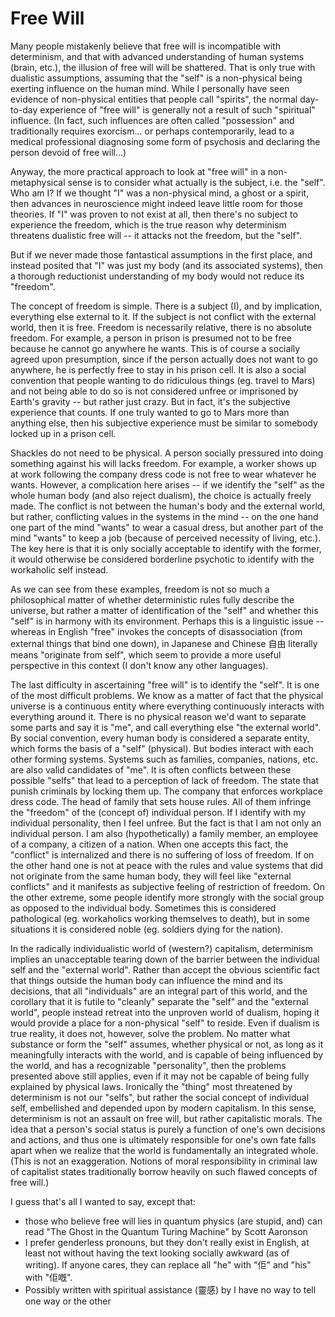 # Free Will

Many people mistakenly believe that free will is  incompatible with determinism, and that with advanced understanding of human systems (brain, etc.), the illusion of free will will be shattered. That is only true with dualistic assumptions, assuming that the "self" is a non-physical being exerting influence on the human mind. While I personally have seen evidence of non-physical entities that people call "spirits", the normal day-to-day experience of "free will" is generally not a result of such "spiritual" influence. (In fact, such influences are often called "possession" and traditionally requires exorcism... or perhaps contemporarily, lead to a medical professional diagnosing some form of psychosis and declaring the person devoid of free will...)

Anyway, the more practical approach to look at "free will" in a non-metaphysical sense is to consider what actually is the subject, i.e. the "self". Who am I? If we thought "I" was a non-physical mind, a ghost or a spirit, then advances in neuroscience might indeed leave little room for those theories. If "I" was proven to not exist at all, then there's no subject to experience the freedom, which is the true reason why determinism threatens dualistic free will -- it attacks not the freedom, but the "self".

But if we never made those fantastical assumptions in the first place, and instead posited that "I" was just my body (and its associated systems), then a thorough reductionist understanding of my body would not reduce its "freedom".

The concept of freedom is simple. There is a subject (I), and by implication, everything else external to it. If the subject is not conflict with the external world, then it is free. Freedom is necessarily relative, there is no absolute freedom. For example, a person in prison is presumed not to be free because he cannot go anywhere he wants. This is of course a socially agreed upon presumption, since if the person actually does not want to go anywhere, he is perfectly free to stay in his prison cell. It is also a social convention that people wanting to do ridiculous things (eg. travel to Mars) and not being able to do so is not considered unfree or imprisoned by Earth's gravity -- but rather just crazy. But in fact, it's the subjective experience that counts. If one truly wanted to go to Mars more than anything else, then his subjective experience must be similar to somebody locked up in a prison cell.

Shackles do not need to be physical. A person socially pressured into doing something against his will lacks freedom. For example, a worker shows up at work following the company dress code is not free to wear whatever he wants. However, a complication here arises -- if we identify the "self" as the whole human body (and also reject dualism), the choice is actually freely made. The conflict is not between the human's body and the external world, but rather, conflicting values in the systems in the mind -- on the one hand one part of the mind "wants" to wear a casual dress, but another part of the mind "wants" to keep a job (because of perceived necessity of living, etc.). The key here is that it is only socially acceptable to identify with the former, it would otherwise be considered borderline psychotic to identify with the workaholic self instead.

As we can see from these examples, freedom is not so much a philosophical matter of whether deterministic rules fully describe the universe, but rather a matter of identification of the "self" and whether this "self" is in harmony with its environment. Perhaps this is a linguistic issue -- whereas in English "free" invokes the concepts of disassociation (from external things that bind one down), in Japanese and Chinese 自由 literally means "originate from self", which seem to provide a more useful perspective in this context (I don't know any other languages).

The last difficulty in ascertaining "free will" is to identify the "self". It is one of the most difficult problems. We know as a matter of fact that the physical universe is a continuous entity where everything continuously interacts with everything around it. There is no physical reason we'd want to separate some parts and say it is "me", and call everything else "the external world". By social convention, every human body is considered a separate entity, which forms the basis of a "self" (physical). But bodies interact with each other forming systems. Systems such as families, companies, nations, etc. are also valid candidates of "me". It is often conflicts between these possible "selfs" that lead to a perception of lack of freedom. The state that punish criminals by locking them up. The company that enforces workplace dress code. The head of family that sets house rules. All of them infringe the "freedom" of the (concept of) individual person. If I identify with my individual personality, then I feel unfree. But the fact is that I am not only an individual person. I am also (hypothetically) a family member, an employee of a company, a citizen of a nation. When one accepts this fact, the "conflict" is internalized and there is no suffering of loss of freedom. If on the other hand one is not at peace with the rules and value systems that did not originate from the same human body, they will feel like "external conflicts" and it manifests as subjective feeling of restriction of freedom. On the other extreme, some people identify more strongly with the social group as opposed to the individual body. Sometimes this is considered pathological (eg. workaholics working themselves to death), but in some situations it is considered noble (eg. soldiers dying for the nation).

In the radically individualistic world of (western?) capitalism, determinism implies an unacceptable tearing down of the barrier between the individual self and the "external world". Rather than accept the obvious scientific fact that things outside the human body can influence the mind and its decisions, that all "individuals" are an integral part of this world, and the corollary that it is futile to "cleanly" separate the "self" and the "external world", people instead retreat into the unproven world of dualism, hoping it would provide a place for a non-physical "self" to reside. Even if dualism is true reality, it does not, however, solve the problem. No matter what substance or form the "self" assumes, whether physical or not, as long as it meaningfully interacts with the world, and is capable of being influenced by the world, and has a recognizable "personality", then the problems presented above still applies, even if it may not be capable of being fully explained by physical laws. Ironically the "thing" most threatened by determinism is not our "selfs", but rather the social concept of individual self, embellished and depended upon by modern capitalism. In this sense, determinism is not an assault on free will, but rather capitalistic morals. The idea that a person's social status is purely a function of one's own decisions and actions, and thus one is ultimately responsible for one's own fate falls apart when we realize that the world is fundamentally an integrated whole. (This is not an exaggeration. Notions of moral responsibility in criminal law of capitalist states traditionally borrow heavily on such flawed concepts of free will.)

I guess that's all I wanted to say, except that:

- those who believe free will lies in quantum physics (are stupid, and) can read "The Ghost in the Quantum Turing Machine" by Scott Aaronson
- I prefer genderless pronouns, but they don't really exist in English, at least not without having the text looking socially awkward (as of writing). If anyone cares, they can replace all "he" with "佢" and "his" with "佢嘅".
- Possibly written with spiritual assistance (靈感) by I have no way to tell one way or the other

